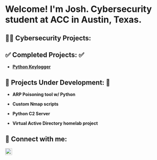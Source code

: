 <h1>Welcome! I'm Josh. Cybersecurity student at ACC in Austin, Texas.</h1>

<h2> 👨‍💻 Cybersecurity Projects:</h2>

<h2>✅ Completed Projects: ✅</h2>

- <b>[Python Keylogger](https://github.com/Josh-Medina/Python-Keylogger)<b>


<h2><span>&#x1F6A7;</span> Projects Under Development: <span>&#x1F6A7;</span></h2>


- <b>ARP Poisoning tool w/ Python<b>

- <b> Custom Nmap scripts<b>

- <b>Python C2 Server<b>

- <b>Virtual Active Directory homelab project </b>
  

<h2> 🤳 Connect with me:</h2>

[<img src="https://cdn.jsdelivr.net/npm/simple-icons@v3/icons/linkedin.svg" width="22px" alt="Joshua Medina | LinkedIn">](https://www.linkedin.com/in/joshua-medina1)



